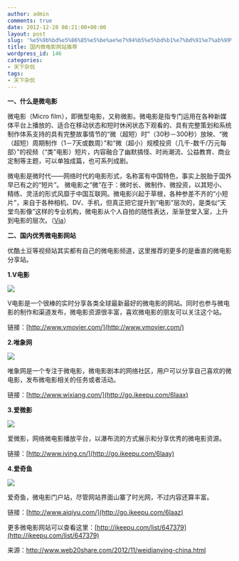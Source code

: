 ```yaml
---
author: admin
comments: true
date: 2012-12-28 08:21:00+00:00
layout: post
slug: '%e5%9b%bd%e5%86%85%e5%be%ae%e7%94%b5%e5%bd%b1%e7%bd%91%e7%ab%99%e6%8e%a8%e8%8d%90'
title: 国内微电影网站推荐
wordpress_id: 146
categories:
- 天下杂侃
tags:
- 天下杂侃
---
```





**一、什么是微电影**




微电影（Micro film），即微型电影，又称微影。微电影是指专门运用在各种新媒体平台上播放的、适合在移动状态和短时休闲状态下观看的、具有完整策划和系统制作体系支持的具有完整故事情节的“微（超短）时”（30秒－300秒）放映、“微（超短）周期制作（1－7天或数周）”和“微（超小）规模投资（几千-数千/万元每部）”的视频（“类”电影）短片，内容融合了幽默搞怪、时尚潮流、公益教育、商业定制等主题，可以单独成篇，也可系列成剧。




微电影是微时代——网络时代的电影形式，名称富有中国特色，事实上脱胎于国外早已有之的“短片”。 微电影之“微”在于：微时长、微制作、微投资，以其短小、精练、灵活的形式风靡于中国互联网。微电影兴起于草根，各种参差不齐的“小短片”，来自于各种相机、DV、手机，但真正把它提升到“电影”层次的，是类似“天堂鸟影像”这样的专业机构，微电影从个人自拍的随性表达，渐渐登堂入室，上升到电影的层次。（[Via](http://baike.baidu.com/view/4342291.htm)）




**二、国内优秀微电影网站**




优酷土豆等视频站其实都有自己的微电影频道，这里推荐的更多的是垂直的微电影分享站。




**1.V电影**




![](http://oimageb2.ydstatic.com/image?keyfrom=reader&w=500&url=http%3A%2F%2Falibuybuy-img11.stor.sinaapp.com%2F2012%2F12%2F1b30_4VN2N.jpg)  

V电影是一个很棒的实时分享各类全球最新最好的微电影的网站。同时也参与微电影的制作和渠道发布，微电影资源很丰富，喜欢微电影的朋友可以关注这个站。




链接：[http://www.vmovier.com/](http://www.vmovier.com/)




**2.唯象网**




![](http://oimagea8.ydstatic.com/image?keyfrom=reader&w=500&url=http%3A%2F%2Falibuybuy-img11.stor.sinaapp.com%2F2012%2F12%2F89a5_634852337352892669.jpg_500)




唯象网是一个专注于微电影，微电影剧本的网络社区，用户可以分享自己喜欢的微电影，发布微电影相关的任务或者活动。




链接：[http://www.wixiang.com/](http://go.ikeepu.com/6laax)




**3.爱微影**




![](http://oimagec8.ydstatic.com/image?keyfrom=reader&w=500&url=http%3A%2F%2Falibuybuy-img11.stor.sinaapp.com%2F2012%2F12%2Feb29_634852481560481956.jpg_500)  

爱微影，网络微电影播放平台，以瀑布流的方式展示和分享优秀的微电影资源。




链接：[http://www.iving.cn/](http://go.ikeepu.com/6laay)




**4.爱奇鱼**




![](http://oimagec3.ydstatic.com/image?keyfrom=reader&w=500&url=http%3A%2F%2Falibuybuy-img11.stor.sinaapp.com%2F2012%2F12%2Fb81a_634702864810273264.jpg_500)




爱奇鱼，微电影门户站，尽管网站界面山寨了时光网，不过内容还算丰富。




链接：[http://www.aiqiyu.com/](http://go.ikeepu.com/6laaz)




更多微电影网站可以查看这里：[http://ikeepu.com/list/647379](http://ikeepu.com/list/647379)




来源：http://www.web20share.com/2012/11/weidianying-china.html



